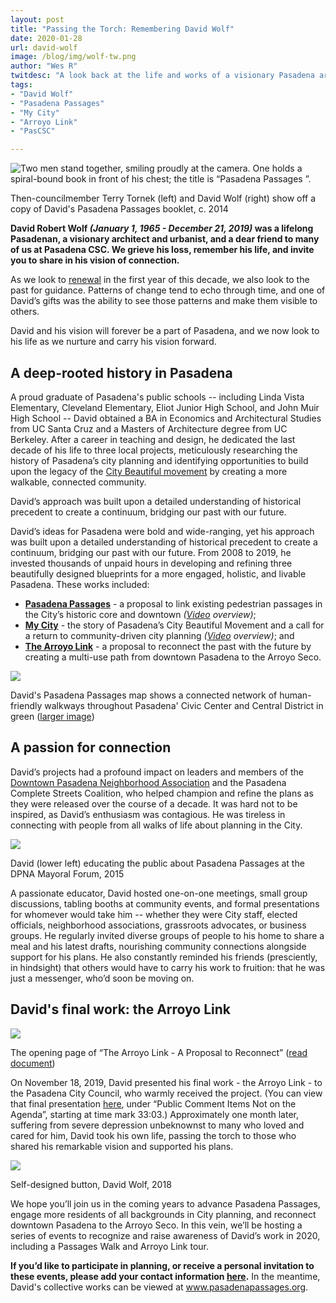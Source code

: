 ```yaml
---
layout: post
title: "Passing the Torch: Remembering David Wolf"
date: 2020-01-28
url: david-wolf
image: /blog/img/wolf-tw.png
author: "Wes R"
twitdesc: "A look back at the life and works of a visionary Pasadena architect and urbanist illuminates a way to move forward"
tags:
- "David Wolf"
- "Pasadena Passages"
- "My City"
- "Arroyo Link"
- "PasCSC"

---
```


<img class="img-fluid mx-auto d-block" src="{{ site.url }}/blog/img/wolf-tw.png" alt="Two men stand together, smiling proudly at the camera. One holds a spiral-bound book in front of his chest; the title is 	&ldquo;Pasadena Passages	&rdquo;." />  
<p class="caption text-center">Then-councilmember Terry Tornek (left) and David Wolf (right) show off a copy of David's Pasadena Passages booklet, c. 2014</p>

**David Robert Wolf *(January 1, 1965 - December 21, 2019)* was a lifelong Pasadenan, a visionary architect and urbanist, and a dear friend to many of us at Pasadena CSC. We grieve his loss, remember his life, and invite you to share in his vision of connection.**

As we look to [renewal](https://www.pasadenacsc.org/blog/2019-12-30-renewal2020/) in the first year of this decade, we also look to the past for guidance. Patterns of change tend to echo through time, and one of David’s gifts was the ability to see those patterns and make them visible to others. 

David and his vision will forever be a part of Pasadena, and we now look to his life as we nurture and carry his vision forward. 

## A deep-rooted history in Pasadena

A proud graduate of Pasadena's public schools -- including Linda Vista Elementary, Cleveland Elementary, Eliot Junior High School, and John Muir High School -- David obtained a BA in Economics and Architectural Studies from UC Santa Cruz and a Masters of Architecture degree from UC Berkeley. After a career in teaching and design, he dedicated the last decade of his life to three local projects, meticulously researching the history of Pasadena’s city planning and identifying opportunities to build upon the legacy of the [City Beautiful movement](https://en.wikipedia.org/wiki/City_Beautiful_movement) by creating a more walkable, connected community. 

<div class="pulledquote">David’s approach was built upon a detailed understanding of historical precedent to create a continuum, bridging our past with our future.</div>

David’s ideas for Pasadena were bold and wide-ranging, yet his approach was built upon a detailed understanding of historical precedent to create a continuum, bridging our past with our future. From 2008 to 2019, he invested thousands of unpaid hours in developing and refining three beautifully designed blueprints for a more engaged, holistic, and livable Pasadena. These works included:

- **[Pasadena Passages](https://mycity.is/passages/)** - a proposal to link existing pedestrian passages in the City’s historic core and downtown *([Video](https://player.vimeo.com/video/339628290) overview)*;
- **[My City](https://issuu.com/mycityis/docs/_22my_city_22?fr=sOTA1MTUyMTU3OA)** - the story of Pasadena’s City Beautiful Movement and a call for a return to community-driven city planning *([Video](https://player.vimeo.com/video/339628290) overview)*; and
- **[The Arroyo Link](https://issuu.com/mycityis/docs/the_arroyo_link_document?fr=sYTE4MjUyMTU3OA)** - a proposal to reconnect the past with the future by creating a multi-use path from downtown Pasadena to the Arroyo Seco.

<img class="img-fluid mx-auto d-block" src="{{ site.url }}/blog/img/wolf-passages-sm.jpg">  
<p class="caption text-center">David's Pasadena Passages map shows a connected network of human-friendly walkways throughout Pasadena' Civic Center and Central District in green (<a href="{{ site.url }}/blog/img/wolf-passages-lg.jpg">larger image</a>)</p>

## A passion for connection

David’s projects had a profound impact on leaders and members of the [Downtown Pasadena Neighborhood Association](https://downtownpasadena.wordpress.com/) and the Pasadena Complete Streets Coalition, who helped champion and refine the plans as they were released over the course of a decade. It was hard not to be inspired, as David’s enthusiasm was contagious. He was tireless in connecting with people from all walks of life about planning in the City. 

<img class="img-fluid mx-auto d-block" src="{{ site.url }}/blog/img/wolf-DPNA.jpg">  
<p class="caption text-center">David (lower left) educating the public about Pasadena Passages at the DPNA Mayoral Forum, 2015</p>

A passionate educator, David hosted one-on-one meetings, small group discussions, tabling booths at community events, and formal presentations for whomever would take him --  whether they were City staff, elected officials, neighborhood associations, grassroots advocates, or business groups. He regularly invited diverse groups of people to his home to share a meal and his latest drafts, nourishing community connections alongside support for his plans. He also constantly reminded his friends (presciently, in hindsight) that others would have to carry his work to fruition: that he was just a messenger, who’d soon be moving on. 

## David's final work: the Arroyo Link

<img class="img-fluid mx-auto d-block" src="{{ site.url }}/blog/img/wolf-arroyo-link.png">  
<p class="caption text-center">The opening page of “The Arroyo Link - A Proposal to Reconnect” (<a href="https://issuu.com/mycityis/docs/the_arroyo_link_document">read document</a>)</p>


On November 18, 2019, David presented his final work - the Arroyo Link - to the Pasadena City Council, who warmly received the project. (You can view that final presentation [here](https://pasadena.granicus.com/MediaPlayer.php?view_id=25&clip_id=4733), under “Public Comment Items Not on the Agenda”, starting at time mark 33:03.) Approximately one month later, suffering from severe depression unbeknownst to many who loved and cared for him, David took his own life, passing the torch to those who shared his remarkable vision and supported his plans. 

<img class="img-fluid mx-auto d-block" src="{{ site.url }}/blog/img/wolf-button.jpg">  
<p class="caption text-center">Self-designed button, David Wolf, 2018</p>

<div class="actionitem">
<p>We hope you’ll join us in the coming years to advance Pasadena Passages, engage more residents of all backgrounds in City planning, and reconnect downtown Pasadena to the Arroyo Seco. In this vein, we’ll be hosting a series of events to recognize and raise awareness of David’s work in 2020, including a Passages Walk and Arroyo Link tour. </p>

<p><strong>If you’d like to participate in planning, or receive a personal invitation to these events, please add your contact information <a href="https://docs.google.com/forms/d/e/1FAIpQLSfb_ZEVk8ouwchAhIjuAZB-EhepqbnAwkSnkGjMRHFXxkGRAw/viewform">here</a>.</strong> In the meantime, David's collective works can be viewed at <a href="http://www.pasadenapassages.org">www.pasadenapassages.org</a>.</p>
</div>